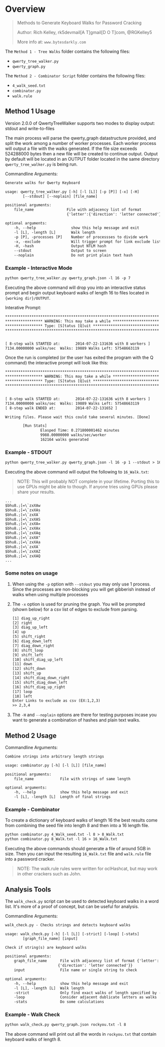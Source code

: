 # Overview

> Methods to Generate Keyboard Walks for Password Cracking
>
> Author: Rich Kelley, rk5devmail[A T]gmail[D O T]com, @RGKelley5
>
> More info at: `www.bytesdarkly.com`

The `Method 1 - Tree Walks` folder contains the following files:

- `qwerty_tree_walker.py`
- `qwerty_graph.py`

The `Method 2 - Combinator Script` folder contains the following files:

- `4_walk_seed.txt`
- `combinator.py`
- `walk.rule`

## Method 1 Usage

Version 2.0.0 of QwertyTreeWalker supports two modes to display output:
stdout and write-to-files

The main process will parse the qwerty_graph datastructure provided, and split
the work among a number of worker processes. Each worker process will output a
file with the walks generated. If the file size exceeds 524288000 bytes then a
new file will be created to continue output. Output by default will be located
in an OUTPUT folder located in the same directory `qwerty_tree_walker.py` is
being run.

Commandline Arguments:

```txt
Generate walks for Qwerty Keyboard

usage: qwerty_tree_walker.py [-h] [-l [L]] [-p [P]] [-x] [-H]
        [--stdout] [--noplain] [file_name]

positional arguments:
    file_name               File with adjacency list of format
                            {'letter':{'direction': 'letter connected'}}

optional arguments:
    -h, --help                show this help message and exit
    -l [L], -length [L]       Walk length
    -p [P], -processes [P]    Number of processses to divide work
    -x, -exclude              Will trigger prompt for link exclude list
    -H, -hash                 Output NTLM hash
    --stdout                  Output to screen
    --noplain                 Do not print plain text hash
```

### Example - Interactive Mode

```txt
python qwerty_tree_walker.py qwerty_graph.json -l 16 -p 7
```

Executing the above command will drop you into an interactive status prompt and
begin output keyboard walks of length 16 to files located in
`{working dir}/OUTPUT`.

Interative Prompt:

```txt
**********************************************************************
***************** WARNING: This may take a while *********************
***************** Type: [S]tatus [Q]uit ******************************
**********************************************************************


[ 8-step walk STARTED at:       2014-07-22-131636 with 8 workers ]
7134.00000000 walks/sec  Walks: 19889 Walks Left: 57548663119
```

Once the run is completed (or the user has exited the program with the Q
command) the interactive prompt will look like this:

```txt
**********************************************************************
***************** WARNING: This may take a while *********************
***************** Type: [S]tatus [Q]uit ******************************
**********************************************************************


[ 8-step walk STARTED at:       2014-07-22-131636 with 8 workers ]
7134.00000000 walks/sec  Walks: 19889 Walks Left: 57548663119
[ 8-step walk ENDED at:         2014-07-22-131652 ]

Writing files. Please wait this could take several minutes. [Done]

        [Run Stats]
                Elasped Time: 0.271800001462 minutes
                9988.00000000 walks/sec/worker
                162164 walks generated
```

### Example - STDOUT

```txt
python qwerty_tree_walker.py qwerty_graph.json -l 16 -p 1 --stdout > 16_Walk.txt
```

Executing the above command will output the following to `16_Walk.txt`:

> NOTE: This will probably NOT complete in your lifetime. Porting this to use
> GPUs might be able to though. If anyone tries using GPUs please share your
> results.

```txt
...
$bhu8.;[=\`zxXAw
$bhu8.;[=\`zxXAs
$bhu8.;[=\`zxXA`
$bhu8.;[=\`zxXAS
$bhu8.;[=\`zxXA=
$bhu8.;[=\`zxXAx
$bhu8.;[=\`zxXAq
$bhu8.;[=\`zxXA"
$bhu8.;[=\`zxXAa
$bhu8.;[=\`zxXA`
$bhu8.;[=\`zxXAZ
$bhu8.;[=\`zxXAQ
...
```

### Some notes on usage

1. When using the `-p` option with `--stdout` you may only use 1 process. Since
   the processes are non-blocking you will get gibberish instead of walks when
   using multiple processes

2. The `-x` option is used for pruning the graph. You will be prompted (shown
   below) for a csv list of edges to exclude from parsing.

    ```txt
    [1] diag_up_right
    [2] right
    [3] diag_up_left
    [4] up
    [5] shift_right
    [6] diag_down_left
    [7] diag_down_right
    [8] shift_loop
    [9] shift_left
    [10] shift_diag_up_left
    [11] down
    [12] shift_down
    [13] shift_up
    [14] shift_diag_down_right
    [15] shift_diag_down_left
    [16] shift_diag_up_right
    [17] loop
    [18] left
    Enter Links to exclude as csv (EX:1,2,3)
    >> 2,3,4
    ```

3. The `-H` and `--noplain` options are there for testing purposes incase you
   want to generate a combination of hashes and plain text walks.

## Method 2 Usage

Commandline Arguments:

```txt
Combine strings into arbitrary length strings

usage: combinator.py [-h] [-l [L]] [file_name]

positional arguments:
    file_name            File with strings of same length

optional arguments:
    -h, --help           show this help message and exit
    -l [L], -length [L]  Length of final strings
```

### Example - Combinator

To create a dictionary of keyboard walks of length 16 the best results come
from combining the seed file into length 8 and then into a 16 length file.

```txt
python combinator.py 4_Walk_seed.txt -l 8 > 8_Walk.txt
python combinator.py 8_Walk.txt -l 16 > 16_Walk.txt
```

Executing the above commands should generate a file of around 5GB in size. Then
you can input the resulting `16_Walk.txt` file and `walk.rule` file into a
password cracker.

> NOTE: The walk.rule rules were written for oclHashcat, but may work in other
> crackers such as John.

## Analysis Tools

The `walk_check.py` script can be used to detected keyboard walks in a word
list. It's more of a proof of concept, but can be useful for analysis.

Commandline Arguments:

```txt
walk_check.py - Checks strings and detects keyboard walks

usage: walk_check.py [-h] [-l [L]] [-strict] [-loop] [-stats]
        [graph_file_name] [input]

Check if string(s) are keyboard walks

positional arguments:
    graph_file_name      File with adjacency list of format {'letter':
                        {'direction': 'letter connected'}}
    input                File name or single string to check

optional arguments:
    -h, --help           show this help message and exit
    -l [L], -length [L]  Walk length
    -strict              Only find exact walks of length specified by -l option
    -loop                Consider adjacent dublicate letters as walks
    -stats               Do some calculations
```

### Example - Walk Check

```txt
python walk_check.py qwerty_graph.json rockyou.txt -l 8
```

The above command will print out all the words in `rockyou.txt` that contain keyboard walks of length 8.
